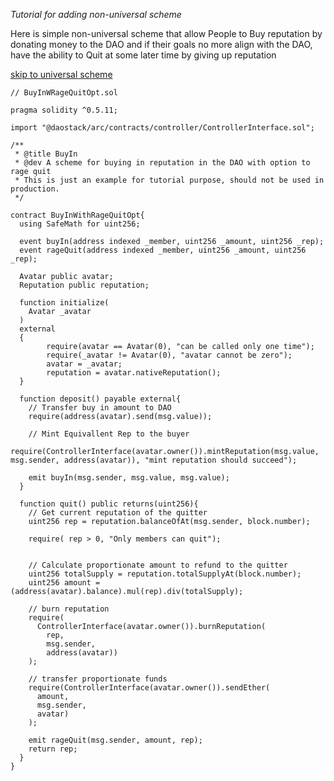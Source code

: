   *Tutorial for adding non-universal scheme*
  
  Here is simple non-universal scheme that allow People to Buy reputation by donating money to the DAO and if their goals no more align with the DAO, have the ability to Quit at some later time by giving up reputation

   [skip to universal scheme](../developCustomUniScheme)

    // BuyInWRageQuitOpt.sol

    pragma solidity ^0.5.11;

    import "@daostack/arc/contracts/controller/ControllerInterface.sol";

    /**
     * @title BuyIn
     * @dev A scheme for buying in reputation in the DAO with option to rage quit
     * This is just an example for tutorial purpose, should not be used in production.
     */

    contract BuyInWithRageQuitOpt{
      using SafeMath for uint256;

      event buyIn(address indexed _member, uint256 _amount, uint256 _rep);
      event rageQuit(address indexed _member, uint256 _amount, uint256 _rep);

      Avatar public avatar;
      Reputation public reputation;

      function initialize(
        Avatar _avatar
      )
      external
      {
            require(avatar == Avatar(0), "can be called only one time");
            require(_avatar != Avatar(0), "avatar cannot be zero");
            avatar = _avatar;
            reputation = avatar.nativeReputation();
      }

      function deposit() payable external{
        // Transfer buy in amount to DAO
        require(address(avatar).send(msg.value));

        // Mint Equivallent Rep to the buyer
        require(ControllerInterface(avatar.owner()).mintReputation(msg.value, msg.sender, address(avatar)), "mint reputation should succeed");

        emit buyIn(msg.sender, msg.value, msg.value);
      }

      function quit() public returns(uint256){
        // Get current reputation of the quitter
        uint256 rep = reputation.balanceOfAt(msg.sender, block.number);

        require( rep > 0, "Only members can quit");


        // Calculate proportionate amount to refund to the quitter
        uint256 totalSupply = reputation.totalSupplyAt(block.number);
        uint256 amount = (address(avatar).balance).mul(rep).div(totalSupply);

        // burn reputation
        require(
          ControllerInterface(avatar.owner()).burnReputation(
            rep,
            msg.sender,
            address(avatar))
        );

        // transfer proportionate funds
        require(ControllerInterface(avatar.owner()).sendEther(
          amount,
          msg.sender,
          avatar)
        );

        emit rageQuit(msg.sender, amount, rep);
        return rep;
      }
    }
